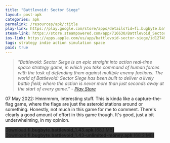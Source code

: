 ```yaml
---
title: "Battlevoid: Sector Siege"
layout: post-apk
categories: apk
permalink: /resources/apk/:title
play-link: https://play.google.com/store/apps/details?id=fi.bugbyte.battlevoid
steam-link: https://store.steampowered.com/app/716630/Battlevoid_Sector_Siege/
ios-link: https://apps.apple.com/us/app/battlevoid-sector-siege/id1274947855
tags: strategy indie action simulation space
paid: true
---
```


> _"Battlevoid: Sector Siege is an epic straight into action real-time space strategy game, in which you take command of human forces with the task of defending them against multiple enemy factions. The world of Battlevoid: Sector Siege has been built to deliver a lively battle field; where the action is never more than just seconds away at the start of every game." - <a href="https://play.google.com/store/apps/details?id=fi.bugbyte.battlevoid">Play Store</a>_

<span class="timestamp">07 May 2022:</span> Hmmmmm, interesting stuff. This is kinda like a capture-the-flag game, where the flags are just the asteroid stations around or something. Honestly, not much in this game for me to comment. There's clearly a good amount of effort in this game though. It's good, just a bit underwhelming, in my opinion.

<div class="text-center">
    <a class="btn btn-dark btn-block w-100" onclick='apk("fi.bugbyte.battlevoid_1.43.apk")' style="text-decoration: none; background-color: #333;"> Download <b>fi.bugbyte.battlevoid_1.43.apk</b> (68.1 MB)</a><br>
    <a class="btn btn-dark btn-block w-100" onclick='apk("fi.bugbyte.battlevoid_1.43-unlimited-money.apk")' style="text-decoration: none; background-color: #333;"> Download <b>fi.bugbyte.battlevoid_1.43-unlimited-money.apk</b> (68.2 MB)</a>
</div>
